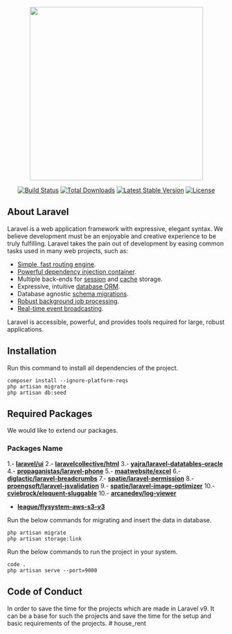 <p align="center"><a href="https://laravel.com" target="_blank"><img src="https://raw.githubusercontent.com/laravel/art/master/logo-lockup/5%20SVG/2%20CMYK/1%20Full%20Color/laravel-logolockup-cmyk-red.svg" width="400"></a></p>

<p align="center">
<a href="https://travis-ci.org/laravel/framework"><img src="https://travis-ci.org/laravel/framework.svg" alt="Build Status"></a>
<a href="https://packagist.org/packages/laravel/framework"><img src="https://img.shields.io/packagist/dt/laravel/framework" alt="Total Downloads"></a>
<a href="https://packagist.org/packages/laravel/framework"><img src="https://img.shields.io/packagist/v/laravel/framework" alt="Latest Stable Version"></a>
<a href="https://packagist.org/packages/laravel/framework"><img src="https://img.shields.io/packagist/l/laravel/framework" alt="License"></a>
</p>

## About Laravel

Laravel is a web application framework with expressive, elegant syntax. We believe development must be an enjoyable and creative experience to be truly fulfilling. Laravel takes the pain out of development by easing common tasks used in many web projects, such as:

- [Simple, fast routing engine](https://laravel.com/docs/routing).
- [Powerful dependency injection container](https://laravel.com/docs/container).
- Multiple back-ends for [session](https://laravel.com/docs/session) and [cache](https://laravel.com/docs/cache) storage.
- Expressive, intuitive [database ORM](https://laravel.com/docs/eloquent).
- Database agnostic [schema migrations](https://laravel.com/docs/migrations).
- [Robust background job processing](https://laravel.com/docs/queues).
- [Real-time event broadcasting](https://laravel.com/docs/broadcasting).

Laravel is accessible, powerful, and provides tools required for large, robust applications.

## Installation

Run this command to install all dependencies of the project.

```shell
composer install --ignore-platform-reqs
php artisan migrate
php artisan db:seed
```

## Required Packages

We would like to extend our packages.

### Packages Name

1.- **[laravel/ui](https://github.com/laravel/ui)**
2.- **[laravelcollective/html](https://github.com/LaravelCollective/html)**
3.- **[yajra/laravel-datatables-oracle](https://github.com/yajra/laravel-datatables)**
4.- **[propaganistas/laravel-phone](https://github.com/Propaganistas/Laravel-Phone)**
5.- **[maatwebsite/excel](https://docs.laravel-excel.com/)**
6.- **[diglactic/laravel-breadcrumbs](https://github.com/diglactic/laravel-breadcrumbs)**
7.- **[spatie/laravel-permission](https://github.com/spatie/laravel-permission)**
8.- **[proengsoft/laravel-jsvalidation](https://github.com/proengsoft/laravel-jsvalidation)**
9.- **[spatie/laravel-image-optimizer](https://github.com/spatie/laravel-image-optimizer)**
10.- **[cviebrock/eloquent-sluggable](https://github.com/cviebrock/eloquent-sluggable)**
10.- **[arcanedev/log-viewer](https://github.com/cviebrock/eloquent-sluggable)**

<!-- composer require arcanedev/log-viewer:~9.0 --ignore-platform-reqs -->

- **[league/flysystem-aws-s3-v3](https://github.com/thephpleague/flysystem-aws-s3-v3)**
<!-- - **[Tighten](https)** -->

Run the below commands for migrating and insert the data in database.

```shell
php artisan migrate
php artisan storage:link
```

Run the below commands to run the project in your system.

```shell
code .
php artisan serve --port=9000
```

<!-- ## Contributing
- **[Sudhanshu-Mittal](https://github.com/sudhanshu-mittal)**
Thank you for contributing to the Laravel-Common-Setup Project! -->

## Code of Conduct

In order to save the time for the projects which are made in Laravel v9. It can be a base for such the projects and save the time for the setup and basic requirements of the projects.
#   h o u s e _ r e n t  
 